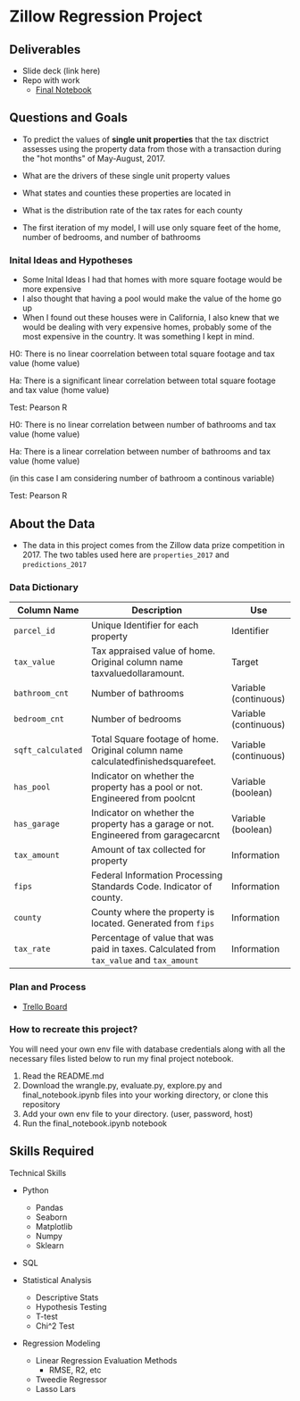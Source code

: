 # Zillow Regression Project 

## Deliverables
- Slide deck (link here)
- Repo with work 
    - [Final Notebook](https://github.com/HeatherOrtegaMcMillan/zillow_regression_project/blob/main/final_notebook.ipynb)

## Questions and Goals
- To predict the values of **single unit properties** that the tax disctrict assesses using the property data from those with a transaction during the "hot months" of May-August, 2017.
- What are the drivers of these single unit property values

- What states and counties these properties are located in
- What is the distribution rate of the tax rates for each county

- The first iteration of my model, I will use only square feet of the home, number of bedrooms, and number of bathrooms

### Inital Ideas and Hypotheses 

- Some Inital Ideas I had that homes with more square footage would be more expensive
- I also thought that having a pool would make the value of the home go up
- When I found out these houses were in California, I also knew that we would be dealing with very expensive homes, probably some of the most expensive in the country. It was something I kept in mind.

H0: There is no linear coorrelation between total square footage and tax value (home value)

Ha: There is a significant linear correlation between total square footage and tax value (home value)

Test: Pearson R

H0: There is no linear correlation between number of bathrooms and tax value (home value) 

Ha: There is a linear correlation between number of bathrooms and tax value (home value)

(in this case I am considering number of bathroom a continous variable)

Test: Pearson R

## About the Data
- The data in this project comes from the Zillow data prize competition in 2017. The two tables used here are `properties_2017` and `predictions_2017`

### Data Dictionary
| Column Name       | Description                                                                              | Use                   |
|-------------------|------------------------------------------------------------------------------------------|-----------------------|
| `parcel_id`       | Unique Identifier for each property                                                      | Identifier            |
| `tax_value`       | Tax appraised value of home. Original column name taxvaluedollaramount.                  | Target                |
| `bathroom_cnt`    | Number of bathrooms                                                                      | Variable (continuous) |
| `bedroom_cnt`     | Number of bedrooms                                                                       | Variable (continuous) |
| `sqft_calculated` | Total Square footage of home. Original column name calculatedfinishedsquarefeet.         | Variable (continuous) |
| `has_pool`        | Indicator on whether the property has a pool or not. Engineered from poolcnt             | Variable (boolean)    |
| `has_garage`      | Indicator on whether the property has a garage or not. Engineered from garagecarcnt      | Variable (boolean)    |
| `tax_amount`      | Amount of tax collected for property                                                     | Information           |
| `fips`            | Federal Information Processing Standards Code. Indicator of county.                      | Information           |
| `county`          | County where the property is located. Generated from `fips`                              | Information           |
| `tax_rate`        | Percentage of value that was paid in taxes. Calculated from `tax_value` and `tax_amount` | Information           |
 

### Plan and Process
- [Trello Board](https://trello.com/b/ElVvHjKs/zillow-regression-project)

### How to recreate this project?

You will need your own env file with database credentials along with all the necessary files listed below to run my final project notebook.

1. Read the README.md
2. Download the wrangle.py, evaluate.py, explore.py and final_notebook.ipynb files into your working directory, or clone this repository 
3. Add your own env file to your directory. (user, password, host)
4. Run the final_notebook.ipynb notebook

## Skills Required
Technical Skills
- Python
    - Pandas
    - Seaborn
    - Matplotlib
    - Numpy 
    - Sklearn

- SQL

- Statistical Analysis
    - Descriptive Stats
    - Hypothesis Testing
    - T-test
    - Chi^2 Test

- Regression Modeling
    - Linear Regression Evaluation Methods
        - RMSE, R2, etc
    - Tweedie Regressor
    - Lasso Lars